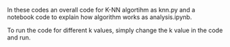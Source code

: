 In these codes an overall code for K-NN algortihm as knn.py and a notebook code to explain how algorithm works as analysis.ipynb.

To run the code for different k values, simply change the k value in the code and run.
